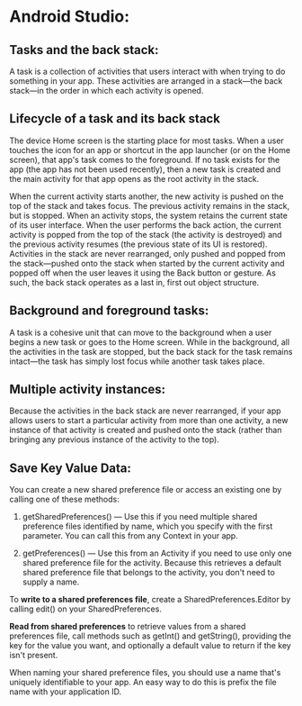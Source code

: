 # Android Studio:

## Tasks and the back stack:
A task is a collection of activities that users interact with when trying to do something in your app. These activities are arranged in a stack—the back stack—in the order in which each activity is opened.

## Lifecycle of a task and its back stack
The device Home screen is the starting place for most tasks. When a user touches the icon for an app or shortcut in the app launcher (or on the Home screen), that app's task comes to the foreground. If no task exists for the app (the app has not been used recently), then a new task is created and the main activity for that app opens as the root activity in the stack.

When the current activity starts another, the new activity is pushed on the top of the stack and takes focus. The previous activity remains in the stack, but is stopped. When an activity stops, the system retains the current state of its user interface. When the user performs the back action, the current activity is popped from the top of the stack (the activity is destroyed) and the previous activity resumes (the previous state of its UI is restored). Activities in the stack are never rearranged, only pushed and popped from the stack—pushed onto the stack when started by the current activity and popped off when the user leaves it using the Back button or gesture. As such, the back stack operates as a last in, first out object structure. 

## Background and foreground tasks:
A task is a cohesive unit that can move to the background when a user begins a new task or goes to the Home screen. While in the background, all the activities in the task are stopped, but the back stack for the task remains intact—the task has simply lost focus while another task takes place.

## Multiple activity instances:
Because the activities in the back stack are never rearranged, if your app allows users to start a particular activity from more than one activity, a new instance of that activity is created and pushed onto the stack (rather than bringing any previous instance of the activity to the top).



## Save Key Value Data:
You can create a new shared preference file or access an existing one by calling one of these methods:

1. getSharedPreferences() — Use this if you need multiple shared preference files identified by name, which you specify with the first parameter. You can call this from any Context in your app.

2. getPreferences() — Use this from an Activity if you need to use only one shared preference file for the activity. Because this retrieves a default shared preference file that belongs to the activity, you don't need to supply a name.

To **write to a shared preferences file**, create a SharedPreferences.Editor by calling edit() on your SharedPreferences.

**Read from shared preferences** to retrieve values from a shared preferences file, call methods such as getInt() and getString(), providing the key for the value you want, and optionally a default value to return if the key isn't present.

When naming your shared preference files, you should use a name that's uniquely identifiable to your app. An easy way to do this is prefix the file name with your application ID.
